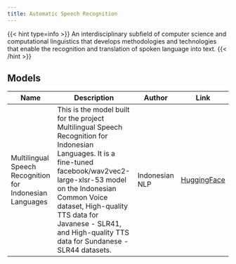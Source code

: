 ```yaml
---
title: Automatic Speech Recognition
---
```


{{< hint type=info >}}
An interdisciplinary subfield of computer science and computational linguistics that develops methodologies and technologies that enable the recognition and translation of spoken language into text.
{{< /hint >}}

## Models

| Name                                                     | Description                                                                                                                                                                                                                                                                                              | Author         | Link                                                                                        |
| -------------------------------------------------------- | -------------------------------------------------------------------------------------------------------------------------------------------------------------------------------------------------------------------------------------------------------------------------------------------------------- | -------------- | ------------------------------------------------------------------------------------------- |
| Multilingual Speech Recognition for Indonesian Languages | This is the model built for the project Multilingual Speech Recognition for Indonesian Languages. It is a fine-tuned facebook/wav2vec2-large-xlsr-53 model on the Indonesian Common Voice dataset, High-quality TTS data for Javanese - SLR41, and High-quality TTS data for Sundanese - SLR44 datasets. | Indonesian NLP | [HuggingFace](https://huggingface.co/indonesian-nlp/wav2vec2-indonesian-javanese-sundanese) |
